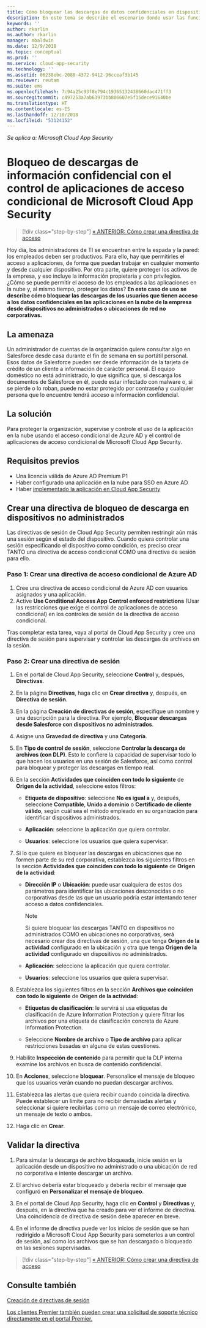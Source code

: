 ```yaml
---
title: Cómo bloquear las descargas de datos confidenciales en dispositivos no administrados usando el control de aplicaciones de acceso condicional de Cloud App Security | Microsoft Docs
description: En este tema se describe el escenario donde usar las funciones de proxy inverso de Azure AD para proteger la organización de descargas de datos confidenciales con dispositivos no administrados.
keywords: ''
author: rkarlin
ms.author: rkarlin
manager: mbaldwin
ms.date: 12/9/2018
ms.topic: conceptual
ms.prod: ''
ms.service: cloud-app-security
ms.technology: ''
ms.assetid: 06238ebc-2088-4372-9412-96cceaf3b145
ms.reviewer: reutam
ms.suite: ems
ms.openlocfilehash: 7c94a25c93f8e794c19365132438660dac471ff3
ms.sourcegitcommit: c497253a7ab63973bb806607e5f15dece91640be
ms.translationtype: HT
ms.contentlocale: es-ES
ms.lasthandoff: 12/10/2018
ms.locfileid: "53124152"
---
```

*Se aplica a: Microsoft Cloud App Security*



# <a name="blocking-downloads-of-sensitive-information-using-microsoft-cloud-app-security-conditional-access-app-control"></a>Bloqueo de descargas de información confidencial con el control de aplicaciones de acceso condicional de Microsoft Cloud App Security

>[!div class="step-by-step"]
[« ANTERIOR: Cómo crear una directiva de acceso](access-policy-aad.md)

Hoy día, los administradores de TI se encuentran entre la espada y la pared: los empleados deben ser productivos. Para ello, hay que permitirles el acceso a aplicaciones, de forma que puedan trabajar en cualquier momento y desde cualquier dispositivo. Por otra parte, quiere proteger los activos de la empresa, y eso incluye la información propietaria y con privilegios. ¿Cómo se puede permitir el acceso de los empleados a las aplicaciones en la nube y, al mismo tiempo, proteger los datos? **En este caso de uso se describe cómo bloquear las descargas de los usuarios que tienen acceso a los datos confidenciales en las aplicaciones en la nube de la empresa desde dispositivos no administrados o ubicaciones de red no corporativas.**


## <a name="the-threat"></a>La amenaza
Un administrador de cuentas de la organización quiere consultar algo en Salesforce desde casa durante el fin de semana en su portátil personal. Esos datos de Salesforce pueden ser desde información de la tarjeta de crédito de un cliente a información de carácter personal. El equipo doméstico no está administrado, lo que significa que, si descarga los documentos de Salesforce en él, puede estar infectado con malware o, si se pierde o lo roban, puede no estar protegido por contraseña y cualquier persona que lo encuentre tendrá acceso a información confidencial. 

## <a name="the-solution"></a>La solución
Para proteger la organización, supervise y controle el uso de la aplicación en la nube usando el acceso condicional de Azure AD y el control de aplicaciones de acceso condicional de Microsoft Cloud App Security.  

## <a name="prerequisites"></a>Requisitos previos

- Una licencia válida de Azure AD Premium P1
- Haber configurado una aplicación en la nube para SSO en Azure AD  
- Haber [implementado la aplicación en Cloud App Security](proxy-deployment-aad.md)

## <a name="create-a-block-download-policy-for-unmanaged-devices"></a>Crear una directiva de bloqueo de descarga en dispositivos no administrados  

Las directivas de sesión de Cloud App Security permiten restringir aún más una sesión según el estado del dispositivo. Cuando quiera controlar una sesión especificando el dispositivo como condición, es preciso crear TANTO una directiva de acceso condicional COMO una directiva de sesión para ello.  

### <a name="step-1-create-an-azure-ad-conditional-access-policy"></a>Paso 1: Crear una directiva de acceso condicional de Azure AD

1. Cree una directiva de acceso condicional de Azure AD con usuarios asignados y una aplicación.
2. Active **Use Conditional Access App Control enforced restrictions** (Usar las restricciones que exige el control de aplicaciones de acceso condicional) en los controles de sesión de la directiva de acceso condicional.   

Tras completar esta tarea, vaya al portal de Cloud App Security y cree una directiva de sesión para supervisar y controlar las descargas de archivos en la sesión.

### <a name="step-2-create-a-session-policy"></a>Paso 2: Crear una directiva de sesión

1. En el portal de Cloud App Security, seleccione **Control** y, después, **Directivas**. 

2. En la página **Directivas**, haga clic en **Crear directiva** y, después, en **Directiva de sesión**.
 
3. En la página **Creación de directivas de sesión**, especifique un nombre y una descripción para la directiva. Por ejemplo, **Bloquear descargas desde Salesforce con dispositivos no administrados**.

4. Asigne una **Gravedad de directiva** y una **Categoría**.

5. En **Tipo de control de sesión**, seleccione **Controlar la descarga de archivos (con DLP)**. Esto le confiere la capacidad de supervisar todo lo que hacen los usuarios en una sesión de Salesforce, así como control para bloquear y proteger las descargas en tiempo real.

6. En la sección **Actividades que coinciden con todo lo siguiente** de **Origen de la actividad**, seleccione estos filtros: 
    
   - **Etiqueta de dispositivo**: seleccione **No es igual a** y, después, seleccione **Compatible**, **Unido a dominio** o **Certificado de cliente válido**, según cuál sea el método empleado en su organización para identificar dispositivos administrados. 
    
   - **Aplicación**: seleccione la aplicación que quiera controlar.  

   - **Usuarios**: seleccione los usuarios que quiera supervisar.  
    
7. Si lo que quiere es bloquear las descargas en ubicaciones que no formen parte de su red corporativa, establezca los siguientes filtros en la sección **Actividades que coinciden con todo lo siguiente** de **Origen de la actividad**: 

   - **Dirección IP** o **Ubicación**: puede usar cualquiera de estos dos parámetros para identificar las ubicaciones desconocidas o no corporativas desde las que un usuario podría estar intentando tener acceso a datos confidenciales.

     > [!NOTE]
     > Si quiere bloquear las descargas TANTO en dispositivos no administrados COMO en ubicaciones no corporativas, será necesario crear dos directivas de sesión, una que tenga **Origen de la actividad** configurado en la ubicación y otra que tenga **Origen de la actividad** configurado en dispositivos no administrados.
 
   - **Aplicación**: seleccione la aplicación que quiera controlar.    
   
   - **Usuarios**: seleccione los usuarios que quiera supervisar.  

8. Establezca los siguientes filtros en la sección **Archivos que coinciden con todo lo siguiente** de **Origen de la actividad**: 
   
   - **Etiquetas de clasificación**: le servirá si usa etiquetas de clasificación de Azure Information Protection y quiere filtrar los archivos por una etiqueta de clasificación concreta de Azure Information Protection.
   
   - Seleccione **Nombre de archivo** o **Tipo de archivo** para aplicar restricciones basadas en alguna de estas cuestiones.
9. Habilite **Inspección de contenido** para permitir que la DLP interna examine los archivos en busca de contenido confidencial. 

10. En **Acciones**, seleccione **bloquear**. Personalice el mensaje de bloqueo que los usuarios verán cuando no puedan descargar archivos.  

11. Establezca las alertas que quiera recibir cuando coincida la directiva. Puede establecer un límite para no recibir demasiadas alertas y seleccionar si quiere recibirlas como un mensaje de correo electrónico, un mensaje de texto o ambos.

12. Haga clic en **Crear**.  
 

## <a name="validate-your-policy"></a>Validar la directiva 

1. Para simular la descarga de archivo bloqueada, inicie sesión en la aplicación desde un dispositivo no administrado o una ubicación de red no corporativa e intente descargar un archivo. 

2. El archivo debería estar bloqueado y debería recibir el mensaje que configuró en **Personalizar el mensaje de bloqueo**. 

3. En el portal de Cloud App Security, haga clic en **Control** y **Directivas** y, después, en la directiva que ha creado para ver el informe de directiva. Una coincidencia de directiva de sesión debe aparecer en breve. 

4. En el informe de directiva puede ver los inicios de sesión que se han redirigido a Microsoft Cloud App Security para someterlos a un control de sesión, así como los archivos que se han descargado o bloqueado en las sesiones supervisadas.


>[!div class="step-by-step"]
[« ANTERIOR: Cómo crear una directiva de acceso](access-policy-aad.md)



## <a name="see-also"></a>Consulte también  
[Creación de directivas de sesión](session-policy-aad.md)   

[Los clientes Premier también pueden crear una solicitud de soporte técnico directamente en el portal Premier.](https://premier.microsoft.com/)  
  
  